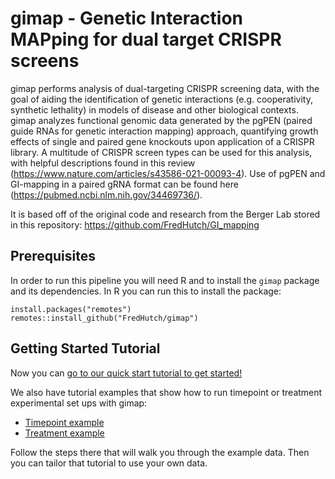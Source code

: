 # gimap - Genetic Interaction MAPping for dual target CRISPR screens

gimap performs analysis of dual-targeting CRISPR screening data, with the goal of aiding the identification of genetic interactions (e.g. cooperativity, synthetic lethality) in models of disease and other biological contexts. gimap analyzes functional genomic data generated by the pgPEN (paired guide RNAs for genetic interaction mapping) approach, quantifying growth effects of single and paired gene knockouts upon application of a CRISPR library. A multitude of CRISPR screen types can be used for this analysis, with helpful descriptions found in this review (https://www.nature.com/articles/s43586-021-00093-4). Use of pgPEN and GI-mapping in a paired gRNA format can be found here (https://pubmed.ncbi.nlm.nih.gov/34469736/).

It is based off of the original code and research from the Berger Lab stored in this repository: https://github.com/FredHutch/GI_mapping

## Prerequisites

In order to run this pipeline you will need R and to install the `gimap` package and its dependencies. In R you can run this to install the package:
```
install.packages("remotes")
remotes::install_github("FredHutch/gimap")
```

## Getting Started Tutorial

Now you can [go to our quick start tutorial to get started!](https://fredhutch.github.io/gimap/articles/quick-start.html)

We also have tutorial examples that show how to run timepoint or treatment experimental set ups with gimap:

- [Timepoint example](https://fredhutch.github.io/gimap/articles/timepoint-example.html)
- [Treatment example](https://fredhutch.github.io/gimap/articles/treatment-example.html)

Follow the steps there that will walk you through the example data. Then you can tailor that tutorial to use your own data.
